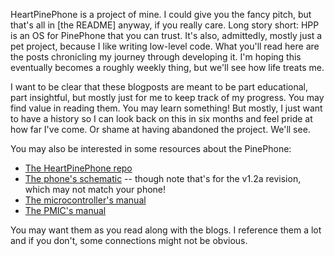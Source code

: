 HeartPinePhone is a project of mine.
I could give you the fancy pitch, but that's all in [the README] anyway, if you really care.
Long story short: HPP is an OS for PinePhone that you can trust.
It's also, admittedly, mostly just a pet project, because I like writing low-level code.
What you'll read here are the posts chronicling my journey through developing it.
I'm hoping this eventually becomes a roughly weekly thing, but we'll see how life treats me.

I want to be clear that these blogposts are meant to be part educational, part insightful, but mostly just for me to keep track of my progress.
You may find value in reading them.
You may learn something!
But mostly, I just want to have a history so I can look back on this in six months and feel pride at how far I've come.
Or shame at having abandoned the project.
We'll see.

You may also be interested in some resources about the PinePhone:

- [The HeartPinePhone repo][repo]
- [The phone's schematic][schematic] -- though note that's for the v1.2a revision, which may not match your phone!
- [The microcontroller's manual][cpu-manual]
- [The PMIC's manual][pmic-manual]

You may want them as you read along with the blogs.
I reference them a lot and if you don't, some connections might not be obvious.

  [repo]: https://github.com/nic-hartley/HeartPinePhone
  [cpu-manual]: http://files.pine64.org/doc/datasheet/pine64/Allwinner_A64_User_Manual_V1.0.pdf
  [schematic]: http://files.pine64.org/doc/PinePhone/PinePhone%20v1.2a%20Released%20Schematic.pdf
  [pmic-manual]: http://files.pine64.org/doc/datasheet/pine64/AXP803_Datasheet_V1.0.pdf
